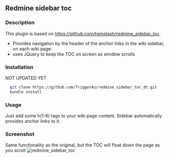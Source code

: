 ## Redmine sidebar toc

### Description

  This plugin is based on https://github.com/twinslash/redmine_sidebar_toc.

  * Provides navigation by the header of the anchor links in the wiki sidebar, on each wiki page.
  * uses JQuery to keep the TOC on screen as window scrolls

### Installation

NOT UPDATED YET

```bash
  git clone https://github.com/TriggerAu/redmine_sidebar_toc_dt.git
  bundle install
```

### Usage

Just add some h(1-6) tags to your wiki page content. Sidebar automatically provides anchor links to it.


### Screenshot

Same functionality as the original, but the TOC will float down the page as you scroll
![redmine_sidebar_toc](https://raw.github.com/TriggerAu/redmine_sidebar_toc_dt/master/sidebar_toc_screen.png)
